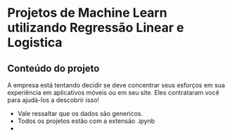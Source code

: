 # Projetos de Machine Learn utilizando Regressão Linear e Logistica
## Conteúdo do projeto
A empresa está tentando decidir se deve concentrar seus esforços em sua experiência em aplicativos móveis ou em seu site. Eles contrataram você para ajudá-los a descobrir isso!
* Vale ressaltar que os dados são genericos.
* Todos os projetos estão com a extensão .ipynb
* 
